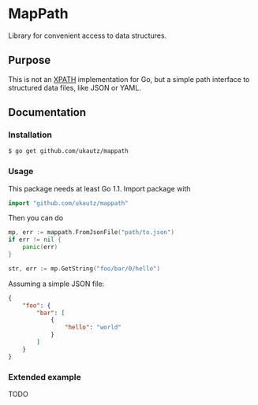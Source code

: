 MapPath
=======

Library for convenient access to data structures.

Purpose
-------

This is not an [XPATH](http://en.wikipedia.org/wiki/XPath) implementation for Go, but a simple path interface
to structured data files, like JSON or YAML.

Documentation
-------------

### Installation

```bash
$ go get github.com/ukautz/mappath
```

### Usage

This package needs at least Go 1.1. Import package with

```go
import "github.com/ukautz/mappath"
```

Then you can do

```go
mp, err := mappath.FromJsonFile("path/to.json")
if err != nil {
    panic(err)
}

str, err := mp.GetString("foo/bar/0/hello")
```

Assuming a simple JSON file:

```json
{
    "foo": {
        "bar": [
            {
                "hello": "world"
            }
        ]
    }
}
```

### Extended example

TODO

